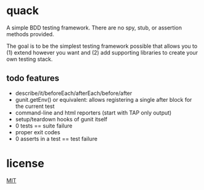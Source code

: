 # quack

A simple BDD testing framework. There are no spy, stub, or assertion methods provided.

The goal is to be the simplest testing framework possible that allows you to (1) extend however you want and (2) add supporting libraries to create your own testing stack.


## todo features

- describe/it/beforeEach/afterEach/before/after
- gunit.getEnv() or equivalent: allows registering a single after block for the current test
- command-line and html reporters (start with TAP only output)
- setup/teardown hooks of gunit itself
- 0 tests == suite failure
- proper exit codes
- 0 asserts in a test == test failure

# license

[MIT](LICENSE)
